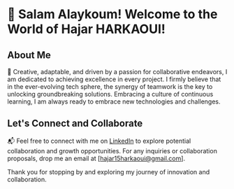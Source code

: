 # 👋 Salam Alaykoum! Welcome to the World of Hajar HARKAOUI!

## About Me
🌟 Creative, adaptable, and driven by a passion for collaborative endeavors, I am dedicated to achieving excellence in every project. I firmly believe that in the ever-evolving tech sphere, the synergy of teamwork is the key to unlocking groundbreaking solutions. Embracing a culture of continuous learning, I am always ready to embrace new technologies and challenges.

## Let's Connect and Collaborate
📬 Feel free to connect with me on [LinkedIn](https://www.linkedin.com/in/hajar-harkaoui-66b77b227/) to explore potential collaboration and growth opportunities. For any inquiries or collaboration proposals, drop me an email at [hajar15harkaoui@gmail.com].

Thank you for stopping by and exploring my journey of innovation and collaboration.
